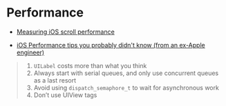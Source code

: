 # Performance

- [Measuring iOS scroll performance](http://thisiskyle.me/posts/measuring-ios-scroll-performance-is-tough-use-this-to-make-it-simple-and-automated.html)

- [iOS Performance tips you probably didn't know (from an ex-Apple engineer)](https://www.fadel.io/blog/posts/ios-performance-tips-you-probably-didnt-know/)

> 1. `UILabel` costs more than what you think
> 1. Always start with serial queues, and only use concurrent queues as a last resort
> 1. Avoid using `dispatch_semaphore_t` to wait for asynchronous work
> 1. Don’t use UIView tags
